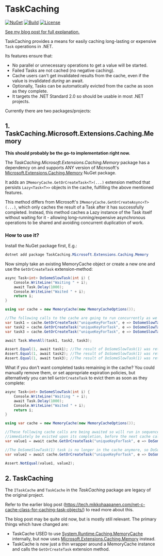 # TaskCaching

[![NuGet](https://img.shields.io/nuget/v/TaskCaching.svg)](https://www.nuget.org/packages/TaskCaching)
[![Build](https://github.com/mikkoha/task-cache/actions/workflows/dotnet.yml/badge.svg)](https://github.com/mikkoha/task-cache/actions/workflows/dotnet.yml)
[![License](https://img.shields.io/github/license/mikkoha/task-cache)](https://github.com/mikkoha/task-cache/blob/master/LICENSE)

[See my blog post for full explanation.](https://tech.mikkohaapanen.com/net-c-cache-class-for-caching-task-objects/)

TaskCaching provides a means for easily caching long-lasting or expensive `Task` operations in .NET.

Its features ensure that:
 * No parallel or unnecessary operations to get a value will be started.
 * Failed Tasks are not cached (no negative caching).
 * Cache users can't get invalidated results from the cache, even if the value is invalidated *during* an await.
 * Optionally, Tasks can be automatically evicted from the cache as soon as they complete.
 * It targets the .NET Standard 2.0 so should be usable in most .NET projects.


Currently there are two packages/projects:

## 1. TaskCaching.Microsoft.Extensions.Caching.Memory

**This should probably be the go-to implementation right now.**

The *TaskCaching.Microsoft.Extensions.Caching.Memory* package has a dependency on and supports ANY version of
Microsoft's [Microsoft.Extensions.Caching.Memory](https://www.nuget.org/packages/Microsoft.Extensions.Caching.Memory) NuGet package.

It adds an `IMemoryCache.GetOrCreateTask<T>(...)` extension method that persists `Lazy<Task<T>>` objects in the cache, fulfilling the above mentioned features.

This method differs from Microsoft's `IMemoryCache.GetOrCreateAsync<T>(...)`, which only caches the result of a Task after it has successfully completed.
Instead, this method caches a Lazy instance of the Task itself without waiting for it - allowing long-running/expensive asynchronous operations to be shared
and avoiding concurrent duplication of work.

### How to use it?

Install the NuGet package first, E.g.:

```csharp
dotnet add package TaskCaching.Microsoft.Extensions.Caching.Memory
```

Now simply take an existing MemoryCache object or create a new one and use the `GetOrCreateTask` extension-method:

```csharp
async Task<int> DoSomeSlowTask(int i) {
    Console.WriteLine("Waiting " + i);
    await Task.Delay(1000);
    Console.WriteLine("Waited " + i);
    return i;
}

using var cache = new MemoryCache(new MemoryCacheOptions());

//The following calls to the cache are going to run concurrently as we're not awaiting them yet
var task1 = cache.GetOrCreateTask("uniqueKeyForTask", e => DoSomeSlowTask(1));
var task2 = cache.GetOrCreateTask("uniqueKeyForTask", e => DoSomeSlowTask(2)); //This call to DoSomeSlowTask(2) will not run
var task3 = cache.GetOrCreateTask("uniqueKeyForTask", e => DoSomeSlowTask(3)); //This call to DoSomeSlowTask(3) will not run

await Task.WhenAll(task1, task2, task3);

Assert.Equal(1, await task1); //The result of DoSomeSlowTask(1) was returned by the cache
Assert.Equal(1, await task2); //The result of DoSomeSlowTask(1) was returned by the cache
Assert.Equal(1, await task3); //The result of DoSomeSlowTask(1) was returned by the cache
```

What if you don't want completed tasks remaining in the cache? You could manually remove them, or set appropriate expiration policies, but alternatively you can tell `GetOrCreateTask` to evict them as soon as they complete:

```csharp
async Task<int> DoSomeSlowTask(int i) {
    Console.WriteLine("Waiting " + i);
    await Task.Delay(1000);
    Console.WriteLine("Waited " + i);
    return i;
}

using var cache = new MemoryCache(new MemoryCacheOptions());

//These following cache calls are being awaited so will run in sequence, however the DoSomeSlowTask(1) task will 
//immediately be evicted upon its completion, before the next cache call, because of the expireOnCompletion parameter
var value1 = await cache.GetOrCreateTask("uniqueKeyForTask", e => DoSomeSlowTask(1), expireOnCompletion:true);

//The DoSomeSlowTask(1) task is no longer in the cache anymore, so DoSomeSlowTask(2) will now run
var value2 = await cache.GetOrCreateTask("uniqueKeyForTask", e => DoSomeSlowTask(2), expireOnCompletion:true);

Assert.NotEqual(value1, value2);
```


## 2. TaskCaching

The `ITaskCache` and `TaskCache` in the *TaskCaching* package are legacy of the original project.

Refer to the earlier blog post (https://tech.mikkohaapanen.com/net-c-cache-class-for-caching-task-objects/) to read more about this.

The blog post may be quite old now, but is mostly still relevant. The primary things which have changed are:
 * TaskCache USED to use [System.Runtime.Caching.MemoryCache](https://www.nuget.org/packages/System.Runtime.Caching) internally, but now uses [Microsoft.Extensions.Caching.Memory](https://www.nuget.org/packages/Microsoft.Extensions.Caching.Memory) instead.
 * TaskCache is now just a thin wrapper around a MemoryCache instance and calls the `GetOrCreateTask` extension method.
